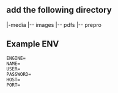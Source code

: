 ## add the following directory
|-media
|-- images
|-- pdfs
|-- prepro

## Example ENV
```
ENGINE=
NAME=
USER=
PASSWORD=
HOST=
PORT=
```

